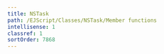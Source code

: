 ```yaml
---
title: NSTask
path: /EJScript/Classes/NSTask/Member functions
intellisense: 1
classref: 1
sortOrder: 7868
---
```





